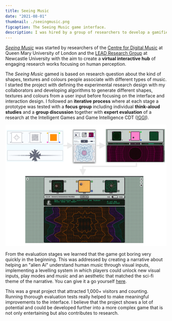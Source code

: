 ```yaml
---
title: Seeing Music
date: "2021-08-01"
thumbnail: ./seeingmusic.png
figcaption: The Seeing Music game interface.
description: I was hired by a group of researchers to develop a gamified study environment. It is part of a larger project that was first presented online at the Edinburgh Science Festival in 2021.
---
```


<a target="_blank" rel="noopener noreferrer" href="https://www.seeingmusic.app/">*Seeing Music*</a> was started by researchers of 
the <a target="_blank" rel="noopener noreferrer" href="http://c4dm.eecs.qmul.ac.uk/">Centre for Digital Music</a> at Queen Mary University of London and the <a target="_blank" rel="noopener noreferrer" href="https://www.ncl.ac.uk/elll/research/linguistics/lead/">LEAD Research Group</a> at Newcastle University with the aim to create a **virtual interactive hub** of engaging research works focusing on human perception. 

The *Seeing Music* gamed is based on research question about the kind of shapes, textures and colours people associate with different types of music. I started the project with defining the experimental research design with my collaborators and developing algorithms to generate different shapes, textures and colours from a user input before focusing on the interface and interaction design. I followed an **iterative process** where at each stage a prototype was tested with a **focus group** including individual **think-aloud studies** and a **group discussion** together with **expert evaluation** of a research at the Intelligent Games and Game Intelligence CDT (<a target="_blank" rel="noopener noreferrer" href="https://iggi.org.uk/">IGGI</a>). 

![Seeing Music game development](./design_process.png "The different stages of prototype development for the Seeing Music game. The final interface was implemented in React.js.")

From the evaluation stages we learned that the game got boring very quickly in the beginning. This was addressed by creating a narrative about helping an "alien Ai" understand human music through visual inputs, implementing a levelling system in which players could unlock new visual inputs, play modes and music and an aesthetic that matched the sci-fi theme of the narrative. You can give it a go yourself <a target="_blank" rel="noopener noreferrer" href="https://www.seeingmusic.app/see-music">here</a>.

This was a great project that attracted 1,000+ visitors and counting. Running thorough evaluation tests really helped to make meaningful improvements to the interface. I believe that the project shows a lot of potential and could be developed further into a more complex game that is not only entertaining but also contributes to research. 
